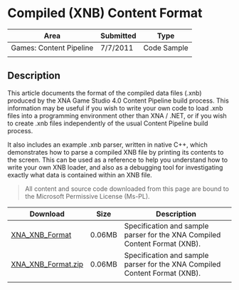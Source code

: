 
# Compiled (XNB) Content Format

|Area|Submitted|Type|
|-|-|-|
Games: Content Pipeline|7/7/2011|Code Sample
||||

## Description

This article documents the format of the compiled data files (.xnb) produced by the XNA Game Studio 4.0 Content Pipeline build process. This information may be useful if you wish to write your own code to load .xnb files into a programming environment other than XNA / .NET, or if you wish to create .xnb files independently of the usual Content Pipeline build process.

It also includes an example .xnb parser, written in native C++, which demonstrates how to parse a compiled XNB file by printing its contents to the screen. This can be used as a reference to help you understand how to write your own XNB loader, and also as a debugging tool for investigating exactly what data is contained within an XNB file.

> All content and source code downloaded from this page are bound to the Microsoft Permissive License (Ms-PL).

Download | Size | Description
---|---|---|
[XNA_XNB_Format](https://github.com/simondarksidej/XNAGameStudio/tree/master/Samples/XNA_XNB_Format) | 0.06MB | Specification and sample parser for the XNA Compiled Content Format (XNB).
[XNA_XNB_Format.zip](https://github.com/simondarksidej/XNAGameStudioZips/tree/master/Samples/XNA_XNB_Format.zip) | 0.06MB | Specification and sample parser for the XNA Compiled Content Format (XNB).
||||
